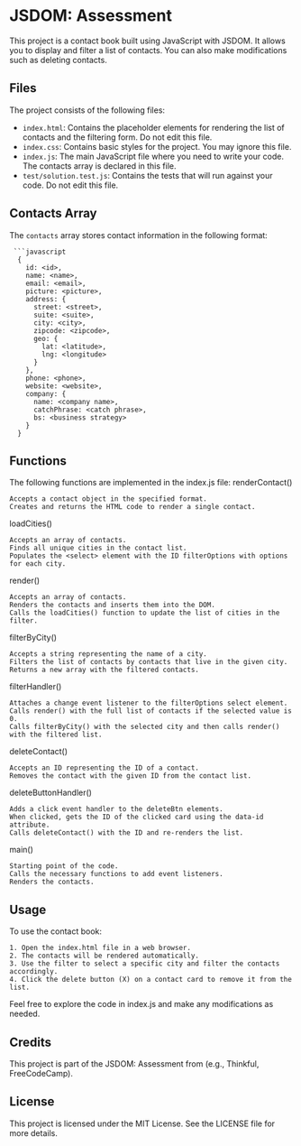 # JSDOM: Assessment

This project is a contact book built using JavaScript with JSDOM. It allows you to display and filter a list of contacts. You can also make modifications such as deleting contacts.

## Files

The project consists of the following files:

- `index.html`: Contains the placeholder elements for rendering the list of contacts and the filtering form. Do not edit this file.
- `index.css`: Contains basic styles for the project. You may ignore this file.
- `index.js`: The main JavaScript file where you need to write your code. The contacts array is declared in this file.
- `test/solution.test.js`: Contains the tests that will run against your code. Do not edit this file.

## Contacts Array

The `contacts` array stores contact information in the following format:

     ```javascript
      {
        id: <id>,
        name: <name>,
        email: <email>,
        picture: <picture>,
        address: {
          street: <street>,
          suite: <suite>,
          city: <city>,
          zipcode: <zipcode>,
          geo: {
            lat: <latitude>,
            lng: <longitude>
          }
        },
        phone: <phone>,
        website: <website>,
        company: {
          name: <company name>,
          catchPhrase: <catch phrase>,
          bs: <business strategy>
        }
      }



## Functions

The following functions are implemented in the index.js file:
renderContact()

    Accepts a contact object in the specified format.
    Creates and returns the HTML code to render a single contact.

loadCities()

    Accepts an array of contacts.
    Finds all unique cities in the contact list.
    Populates the <select> element with the ID filterOptions with options for each city.

render()

    Accepts an array of contacts.
    Renders the contacts and inserts them into the DOM.
    Calls the loadCities() function to update the list of cities in the filter.

filterByCity()

    Accepts a string representing the name of a city.
    Filters the list of contacts by contacts that live in the given city.
    Returns a new array with the filtered contacts.

filterHandler()

    Attaches a change event listener to the filterOptions select element.
    Calls render() with the full list of contacts if the selected value is 0.
    Calls filterByCity() with the selected city and then calls render() with the filtered list.

deleteContact()

    Accepts an ID representing the ID of a contact.
    Removes the contact with the given ID from the contact list.

deleteButtonHandler()

    Adds a click event handler to the deleteBtn elements.
    When clicked, gets the ID of the clicked card using the data-id attribute.
    Calls deleteContact() with the ID and re-renders the list.

main()

    Starting point of the code.
    Calls the necessary functions to add event listeners.
    Renders the contacts.

## Usage

To use the contact book:

    1. Open the index.html file in a web browser.
    2. The contacts will be rendered automatically.
    3. Use the filter to select a specific city and filter the contacts accordingly.
    4. Click the delete button (X) on a contact card to remove it from the list.

Feel free to explore the code in index.js and make any modifications as needed.

## Credits

This project is part of the JSDOM: Assessment from <provider> (e.g., Thinkful, FreeCodeCamp).

## License

This project is licensed under the MIT License. See the LICENSE file for more details.

